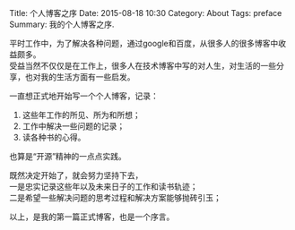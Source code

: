 Title: 个人博客之序
Date: 2015-08-18 10:30
Category: About
Tags: preface
Summary: 我的个人博客之序.

平时工作中，为了解决各种问题，通过google和百度，从很多人的很多博客中收益颇多。  
受益当然不仅仅是在工作上，很多人在技术博客中写的对人生，对生活的一些分享，也对我的生活方面有一些启发。

一直想正式地开始写一个个人博客，记录：

1. 这些年工作的所见、所为和所想；
2. 工作中解决一些问题的记录；
3. 读各种书的心得。

也算是“开源”精神的一点点实践。

既然决定开始了，就会努力坚持下去，  
一是忠实记录这些年以及未来日子的工作和读书轨迹；  
二是希望一些解决问题的思考过程和解决方案能够抛砖引玉；  

以上，是我的第一篇正式博客，也是一个序言。